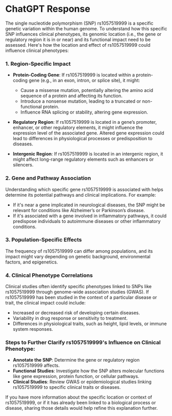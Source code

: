 # ChatGPT Response

The single nucleotide polymorphism (SNP) rs1057519999 is a specific genetic variation within the human genome. To understand how this specific SNP influences clinical phenotypes, its genomic location (i.e., the gene or regulatory region it is in or near) and its functional impact need to be assessed. Here's how the location and effect of rs1057519999 could influence clinical phenotypes:

### 1. **Region-Specific Impact**
   - **Protein-Coding Gene**: If rs1057519999 is located within a protein-coding gene (e.g., in an exon, intron, or splice site), it might:
     - Cause a missense mutation, potentially altering the amino acid sequence of a protein and affecting its function.
     - Introduce a nonsense mutation, leading to a truncated or non-functional protein.
     - Influence RNA splicing or stability, altering gene expression.

   - **Regulatory Region**: If rs1057519999 is located in a gene’s promoter, enhancer, or other regulatory elements, it might influence the expression level of the associated gene. Altered gene expression could lead to differences in physiological processes or predisposition to diseases.

   - **Intergenic Region**: If rs1057519999 is located in an intergenic region, it might affect long-range regulatory elements such as enhancers or silencers.

### 2. **Gene and Pathway Association**
Understanding which specific gene rs1057519999 is associated with helps determine its potential pathways and clinical implications. For example:
   - If it's near a gene implicated in neurological diseases, the SNP might be relevant for conditions like Alzheimer’s or Parkinson’s disease.
   - If it's associated with a gene involved in inflammatory pathways, it could predispose individuals to autoimmune diseases or other inflammatory conditions.

### 3. **Population-Specific Effects**
The frequency of rs1057519999 can differ among populations, and its impact might vary depending on genetic background, environmental factors, and epigenetics.

### 4. **Clinical Phenotype Correlations**
Clinical studies often identify specific phenotypes linked to SNPs like rs1057519999 through genome-wide association studies (GWAS). If rs1057519999 has been studied in the context of a particular disease or trait, the clinical impact could include:
   - Increased or decreased risk of developing certain diseases.
   - Variability in drug response or sensitivity to treatment.
   - Differences in physiological traits, such as height, lipid levels, or immune system responses.

### Steps to Further Clarify rs1057519999's Influence on Clinical Phenotype:
   - **Annotate the SNP**: Determine the gene or regulatory region rs1057519999 affects.
   - **Functional Studies**: Investigate how the SNP alters molecular functions like gene expression, protein function, or cellular pathways.
   - **Clinical Studies**: Review GWAS or epidemiological studies linking rs1057519999 to specific clinical traits or diseases.

If you have more information about the specific location or context of rs1057519999, or if it has already been linked to a biological process or disease, sharing those details would help refine this explanation further.